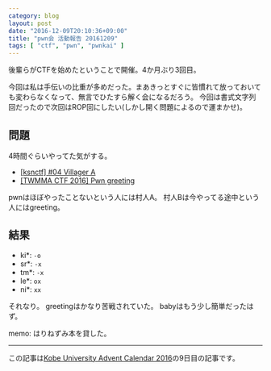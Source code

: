 ```yaml
---
category: blog
layout: post
date: "2016-12-09T20:10:36+09:00"
title: "pwn会 活動報告 20161209"
tags: [ "ctf", "pwn", "pwnkai" ]
---
```


後輩らがCTFを始めたということで開催。$4$か月ぶり$3$回目。

今回は私は手伝いの比重が多めだった。まあきっとすぐに皆慣れて放っておいても変わらなくなって、無言でひたすら解く会になるだろう。
今回は書式文字列回だったので次回はROP回にしたい(しかし開く問題によるので運まかせ)。

## 問題

$4$時間ぐらいやってた気がする。

-   [[ksnctf] #04 Villager A](http://ksnctf.sweetduet.info/problem/4)
-   [[TWMMA CTF 2016] Pwn greeting](https://github.com/TokyoWesterns/twctf-2016-problems/tree/master/greeting)

pwnはほぼやったことないという人には村人A。
村人Bは今やってる途中という人にはgreeting。

## 結果

-   ki\*: `-o`
-   sr\*: `-x`
-   tm\*: `-x`
-   le\*: `ox`
-   ni\*: `xx`

それなり。
greetingはかなり苦戦されていた。
babyはもう少し簡単だったはず。

memo: はりねずみ本を貸した。

---

この記事は[Kobe University Advent Calendar 2016](http://www.adventar.org/calendars/1881)の$9$日目の記事です。

